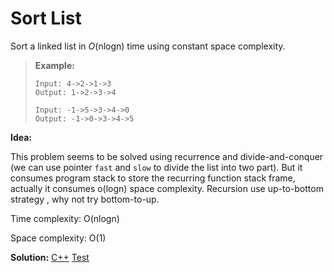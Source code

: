 # Sort List

Sort a linked list in *O*(nlogn) time using constant space complexity.

> **Example:**
>
> ```
> Input: 4->2->1->3
> Output: 1->2->3->4
> 
> Input: -1->5->3->4->0
> Output: -1->0->3->4->5
> ```



**Idea:** 

This problem seems to be solved using recurrence and divide-and-conquer (we can use pointer `fast` and `slow` to divide the list into two part). But it consumes program stack to store the recurring function stack frame, actually it consumes o(logn) space complexity. Recursion use up-to-bottom strategy , why not try bottom-to-up.



Time complexity: O(nlogn)

Space complexity: O(1)



**Solution:** [C++](./solution.h)	[Test](./Test.cpp)